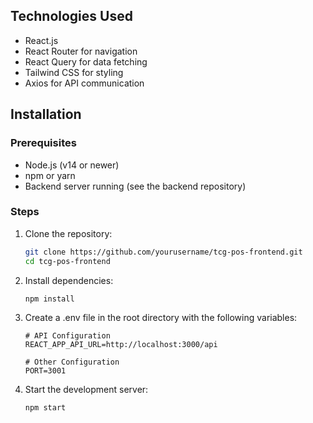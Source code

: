 ## Technologies Used

- React.js
- React Router for navigation
- React Query for data fetching
- Tailwind CSS for styling
- Axios for API communication

## Installation

### Prerequisites

- Node.js (v14 or newer)
- npm or yarn
- Backend server running (see the backend repository)

### Steps

1. Clone the repository:
   ```bash
   git clone https://github.com/yourusername/tcg-pos-frontend.git
   cd tcg-pos-frontend
2. Install dependencies:
   ```bash
   npm install
4. Create a .env file in the root directory with the following variables:
   ```
   # API Configuration
   REACT_APP_API_URL=http://localhost:3000/api
   
   # Other Configuration
   PORT=3001
6. Start the development server:
   ```bash
   npm start
